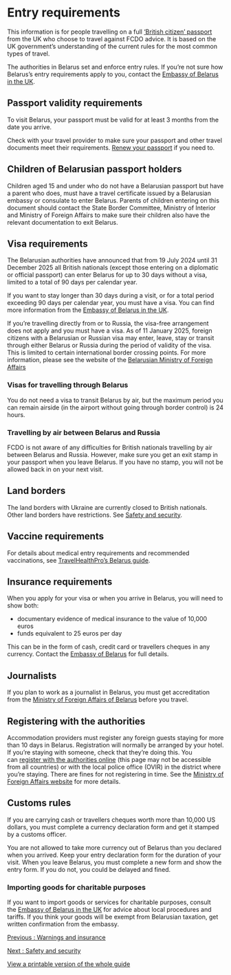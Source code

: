 # Entry requirements

This information is for people travelling on a full [‘British citizen’ passport](https://www.gov.uk/types-of-british-nationality) from the UK who choose to travel against FCDO advice. It is based on the UK government’s understanding of the current rules for the most common types of travel.

The authorities in Belarus set and enforce entry rules. If you’re not sure how Belarus’s entry requirements apply to you, contact the [Embassy of Belarus in the UK](https://uk.mfa.gov.by/en/embassy/address/).

## Passport validity requirements

To visit Belarus, your passport must be valid for at least 3 months from the date you arrive.

Check with your travel provider to make sure your passport and other travel documents meet their requirements. [Renew your passport](https://www.gov.uk/renew-adult-passport/renew) if you need to.

## Children of Belarusian passport holders

Children aged 15 and under who do not have a Belarusian passport but have a parent who does, must have a travel certificate issued by a Belarusian embassy or consulate to enter Belarus. Parents of children entering on this document should contact the State Border Committee, Ministry of Interior and Ministry of Foreign Affairs to make sure their children also have the relevant documentation to exit Belarus.

## Visa requirements

The Belarusian authorities have announced that from 19 July 2024 until 31 December 2025 all British nationals (except those entering on a diplomatic or official passport) can enter Belarus for up to 30 days without a visa, limited to a total of 90 days per calendar year.

If you want to stay longer than 30 days during a visit, or for a total period exceeding 90 days per calendar year, you must have a visa. You can find more information from the [Embassy of Belarus in the UK](https://uk.mfa.gov.by/en/embassy/address/).

If you’re travelling directly from or to Russia, the visa-free arrangement does not apply and you must have a visa. As of 11 January 2025, foreign citizens with a Belarusian or Russian visa may enter, leave, stay or transit through either Belarus or Russia during the period of validity of the visa. This is limited to certain international border crossing points. For more information, please see the website of the [Belarusian Ministry of Foreign Affairs](https://mfa.gov.by/en/press/news_mfa/e90f53f504e4694f.html)

### Visas for travelling through Belarus

You do not need a visa to transit Belarus by air, but the maximum period you can remain airside (in the airport without going through border control) is 24 hours.

### Travelling by air between Belarus and Russia

FCDO is not aware of any difficulties for British nationals travelling by air between Belarus and Russia. However, make sure you get an exit stamp in your passport when you leave Belarus. If you have no stamp, you will not be allowed back in on your next visit.

## Land borders

The land borders with Ukraine are currently closed to British nationals. Other land borders have restrictions. See [Safety and security](/foreign-travel-advice/belarus/safety-and-security).

## Vaccine requirements

For details about medical entry requirements and recommended vaccinations, see [TravelHealthPro’s Belarus guide](https://travelhealthpro.org.uk/country/24/belarus#Vaccine_Recommendations).

## Insurance requirements

When you apply for your visa or when you arrive in Belarus, you will need to show both:

* documentary evidence of medical insurance to the value of 10,000 euros
* funds equivalent to 25 euros per day

This can be in the form of cash, credit card or travellers cheques in any currency. Contact the [Embassy of Belarus](https://uk.mfa.gov.by/en/embassy/address/) for full details.

## Journalists

If you plan to work as a journalist in Belarus, you must get accreditation from the [Ministry of Foreign Affairs of Belarus](http://mfa.gov.by/en/press/accreditation/) before you travel.

## Registering with the authorities

Accommodation providers must register any foreign guests staying for more than 10 days in Belarus. Registration will normally be arranged by your hotel. If you’re staying with someone, check that they’re doing this. You can [register with the authorities online](https://portal.gov.by/PortalGovBy) (this page may not be accessible from all countries) or with the local police office (OVIR) in the district where you’re staying. There are fines for not registering in time. See the [Ministry of Foreign Affairs website](https://mfa.gov.by/en/visa/registration/) for more details.

## Customs rules

If you are carrying cash or travellers cheques worth more than 10,000 US dollars, you must complete a currency declaration form and get it stamped by a customs officer.

You are not allowed to take more currency out of Belarus than you declared when you arrived. Keep your entry declaration form for the duration of your visit. When you leave Belarus, you must complete a new form and show the entry form. If you do not, you could be delayed and fined.

### Importing goods for charitable purposes

If you want to import goods or services for charitable purposes, consult the [Embassy of Belarus in the UK](https://uk.mfa.gov.by/en/embassy/address/) for advice about local procedures and tariffs. If you think your goods will be exempt from Belarusian taxation, get written confirmation from the embassy.

[Previous
:
Warnings and insurance](/foreign-travel-advice/belarus)

[Next
:
Safety and security](/foreign-travel-advice/belarus/safety-and-security)

[View a printable version of the whole guide](/foreign-travel-advice/belarus/print)